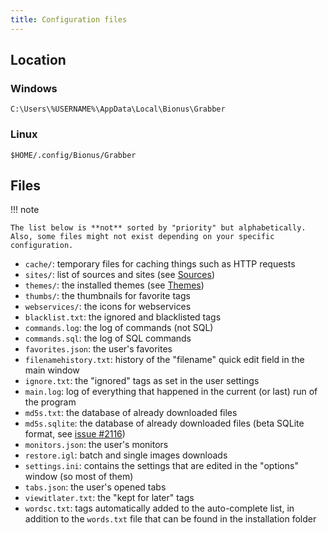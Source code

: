 ```yaml
---
title: Configuration files
---
```



## Location

### Windows

```
C:\Users\%USERNAME%\AppData\Local\Bionus\Grabber
```

### Linux

```
$HOME/.config/Bionus/Grabber
```

## Files

!!! note

    The list below is **not** sorted by "priority" but alphabetically. Also, some files might not exist depending on your specific configuration.

* `cache/`: temporary files for caching things such as HTTP requests
* `sites/`: list of sources and sites (see [Sources](sources.md))
* `themes/`: the installed themes (see [Themes](plugins/theme.md))
* `thumbs/`: the thumbnails for favorite tags
* `webservices/`: the icons for webservices
* `blacklist.txt`: the ignored and blacklisted tags
* `commands.log`: the log of commands (not SQL)
* `commands.sql`: the log of SQL commands
* `favorites.json`: the user's favorites
* `filenamehistory.txt`: history of the "filename" quick edit field in the main window
* `ignore.txt`: the "ignored" tags as set in the user settings
* `main.log`: log of everything that happened in the current (or last) run of the program
* `md5s.txt`: the database of already downloaded files
* `md5s.sqlite`: the database of already downloaded files (beta SQLite format, see [issue #2116](https://github.com/Bionus/imgbrd-grabber/issues/2116))
* `monitors.json`: the user's monitors
* `restore.igl`: batch and single images downloads
* `settings.ini`: contains the settings that are edited in the "options" window (so most of them)
* `tabs.json`: the user's opened tabs
* `viewitlater.txt`: the "kept for later" tags
* `wordsc.txt`: tags automatically added to the auto-complete list, in addition to the `words.txt` file that can be found in the installation folder
